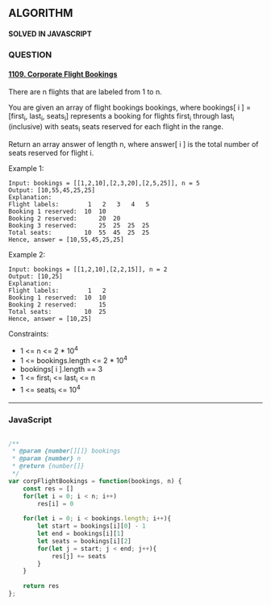 ## ALGORITHM

#### SOLVED IN JAVASCRIPT
### QUESTION

#### [1109. Corporate Flight Bookings](https://leetcode.com/problems/corporate-flight-bookings/)

There are n flights that are labeled from 1 to n.

You are given an array of flight bookings bookings, where bookings[ i ] = [first<sub>i</sub>, last<sub>i</sub>, seats<sub>i</sub>] represents a booking for flights first<sub>i</sub> through last<sub>i</sub> (inclusive) with seats<sub>i</sub> seats reserved for each flight in the range.

Return an array answer of length n, where answer[ i ] is the total number of seats reserved for flight i.

Example 1:

```
Input: bookings = [[1,2,10],[2,3,20],[2,5,25]], n = 5
Output: [10,55,45,25,25]
Explanation:
Flight labels:        1   2   3   4   5
Booking 1 reserved:  10  10
Booking 2 reserved:      20  20
Booking 3 reserved:      25  25  25  25
Total seats:         10  55  45  25  25
Hence, answer = [10,55,45,25,25]
```

Example 2:

```
Input: bookings = [[1,2,10],[2,2,15]], n = 2
Output: [10,25]
Explanation:
Flight labels:        1   2
Booking 1 reserved:  10  10
Booking 2 reserved:      15
Total seats:         10  25
Hence, answer = [10,25]
```

Constraints:

* 1 <= n <= 2 * 10<sup>4</sup>
* 1 <= bookings.length <= 2 * 10<sup>4</sup>
* bookings[ i ].length == 3
* 1 <= first<sub>i</sub> <= last<sub>i</sub> <= n
* 1 <= seats<sub>i</sub> <= 10<sup>4</sup>

-----

### JavaScript

```js

/**
 * @param {number[][]} bookings
 * @param {number} n
 * @return {number[]}
 */
var corpFlightBookings = function(bookings, n) {
    const res = []
    for(let i = 0; i < n; i++)
        res[i] = 0
    
    for(let i = 0; i < bookings.length; i++){
        let start = bookings[i][0] - 1
        let end = bookings[i][1]
        let seats = bookings[i][2]
        for(let j = start; j < end; j++){
            res[j] += seats
        }
    }
    
    return res
};

```
